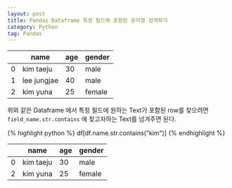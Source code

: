 ```yaml
---
layout: post
title: Pandas Dataframe 특정 필드에 포함된 문자열 검색하기
category: Python
tag: Pandas
---
```


|   |name | age | gender |
| --- | --- | --- | --- |
| 0 | kim taeju | 30 | male |
| 1 | lee jungjae | 40 | male |
| 2 | kim yuna | 25 | female |

위와 같은 Dataframe 에서 특정 필드에 원하는 Text가 포함된 row를 찾으려면 `field_name.str.contains` 에 찾고자하는 Text를 넘겨주면 된다.

{% highlight python %}
df[df.name.str.contains("kim")]
{% endhighlight %}

| | name | age | gender |
| --- | --- | --- | --- |
| 0 | kim taeju | 30 | male |
| 2 | kim yuna | 25 | female |
